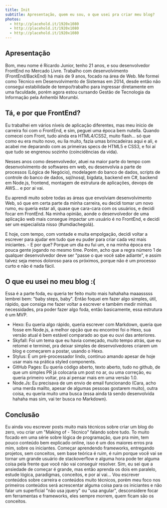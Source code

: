 ```yaml
---
title: Init
subtitle: Apresentação, quem eu sou, o que usei pra criar meu blog?
photos:
  - http://placehold.it/1920x1080
  - http://placehold.it/1920x1080
  - http://placehold.it/1920x1080
---
```

## Apresentação

Bom, meu nome é Ricardo Junior, tenho 21 anos, e sou desenvolvedor FrontEnd no Mercado Livre. Trabalho com desenvolvimento (FrontEnd/BackEnd) há mais de 9 anos, focado na área de Web. Me formei como Técnico em Desenvolvimento de Sistemas em 2014, desde então não consegui estabilidade de tempo/trabalho para ingressar diretamente em uma faculdade, porém agora estou cursando Gestão de Tecnologia da Informação pela Anhembi Morumbi.

## Tá, e por que FrontEnd?

Eu trabalhei em vários níveis de aplicação diferentes, mas meu ínicio de carreira foi com o FrontEnd, e sim, peguei uma época bem nutella. Quando comecei com Front, tudo ainda era HTML4/CSS2, muito flash... só que como eu era muito novo, eu lia muito, fazia umas brincadeiras aqui e ali, e acabei me deparando com as primeiras specs de HTML5 e CSS3, e foi aí que tudo se engrenou sozinho (coincidências da vida).

Nesses anos como desenvolvedor, atuei na maior parte do tempo com desenvolvimento de softwares em web, eu desenvolvia a parte de processos (Lógica de Negócio), modelagem do banco de dados, scripts de controle do banco de dados, sql/nosql, bigdata, backend em C#, backend em Node.js, frontend, montagem de estrutura de aplicações, devops de AWS... e por aí vai.

Eu aprendi muito sobre todas as áreas que envolviam desenvolvimento Web, só que em certa parte da minha carreira, eu decidi tomar um novo rumo, eu queria estar ali, quase que cara-cara com os usuários, e decidi focar em FrontEnd. Na minha opinião, aonde o desenvolvedor de uma aplicação web mais consegue impactar um usuário é no FrontEnd, e decidi ser um especialista nisso (#umdiachegolá).

E hoje, com tempo, com vontade e muita empolgação, decidi voltar a escrever para ajudar em tudo que eu puder para criar cada vez mais iniciantes. - E por que? Porque um dia eu fui um, e na minha época era pouca gente jogando no mesmo time. Porém, acho que a regra número 1 de qualquer desenvolvedor deve ser "passe o que você sabe adiante", e assim talvez seja menos doloroso para os próximos, porque não é um processo curto e não é nada fácil.

## O que eu usei no meu blog :(

Essa é a parte foda, eu queria ter feito muito mais hahahaha maaasssss lembrei bem: "baby steps, baby". Então foquei em fazer algo simples, útil, rápido, que consiga me fazer voltar a escrever e também medir minhas necessidades, pra poder fazer algo foda, então basicamente, essa estrutura é um MVP.

* Hexo: Eu queria algo rápido, queria escrever com Markdown, queria que fosse em Node.js, a melhor opção que eu encontrei foi o Hexo, sua versão atual é bem estável comparado ao que eu ouvi das anteriores.
* Skyfall: Foi um tema que eu havia começado, muito tempo atrás, que eu retomei e terminei, pra deixar simples de desenvolvedores criarem um blog e começarem a postar, usando o Hexo.
* Stylus: É um pré-processador lindo, continuo amando apesar de hoje usar mais na prática styled components.
* GitHub Pages: Eu queria código aberto, texto aberto, tudo no github, de que um simples PR já colocaria um post no ar, ou uma correção, eu queria primeiro voltar, pra aí pensar mais em uma versão 1.0.
* Node.Js: Eu precisava de um envio de email funcionando (Cara, acho uma merda mailto, apesar de algumas pessoas gostarem muito), outra coisa, eu queria muito uma busca (essa ainda tá sendo desenvolvida hahaha mas sim, vai ter busca no Markdown).

## Conclusão

Eu ainda vou escrever posts muito mais técnicos sobre criar um blog do zero, vou criar um "Making of - Técnico" falando sobre tudo. To muito focado em uma série sobre lógica de programação, que pra mim, tem pouco conteúdo bem explicado online, isso é um dos maiores erros pra mim, sobre os iniciantes. Começar aprendendo frameworks, entregando projetos, sem conceitos, sem base teórica é ruim, é ruim porque você vai se tornar um grande usuário de stackoverflow e alguma hora pode ter alguma coisa pela frente que você não vai conseguir resolver. Sim, eu sei que a ansiedade de começar é grande, mas então aprenda os dois em paralelo, estude lógica, paradigmas, conceitos, e por aí vai... Vou escrever conteúdos sobre carreira e conteúdos muito técnicos, porém meu foco nos primeiros conteúdos será acrescentar alguma coisa para os iniciantes e não falar um superficial "não usa jquery" ou "usa angular", desconsidere focar em ferramentas e frameworks, eles sempre morrem, quem ficam são os conceitos.
